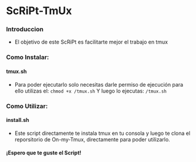 # ScRiPt-TmUx

### Introduccion
* El objetivo de este ScRiPt es facilitarte mejor el trabajo en tmux

### Como Instalar:

#### tmux.sh

* Para poder ejecutarlo solo necesitas darle permiso de ejecución
  para ello utilizas el: `chmod +x /tmux.sh`
  Y luego lo ejecutas: `/tmux.sh`

### Como Utilizar:
#### install.sh

* Este script directamente te instala tmux en tu consola y luego te clona
  el reporsitorio de On-my-Tmux, directamente para poder utilizarlo.

#### ¡Espero que te guste el Script!
